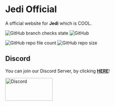 # Jedi Official

A official website for **Jedi** which is COOL.

![GitHub branch checks state](https://img.shields.io/github/checks-status/JediThePro/JediThePro/master?label=Checks)
![GitHub](https://img.shields.io/github/license/JediThePro/JediThePro?label=License)<br>

![GitHub repo file count](https://img.shields.io/github/directory-file-count/JediThePro/JediThePro?label=Files)
![GitHub repo size](https://img.shields.io/github/repo-size/JediThePro/JediThePro?label=Repo%20Size)

## Discord

You can join our Discord Server, by clicking **[HERE](https://dsc.gg/jedi)**!

<img alt="Discord" src="https://img.shields.io/discord/792999051594432523?color=%237289DA&label=Discord" width="150px" height="72px">
